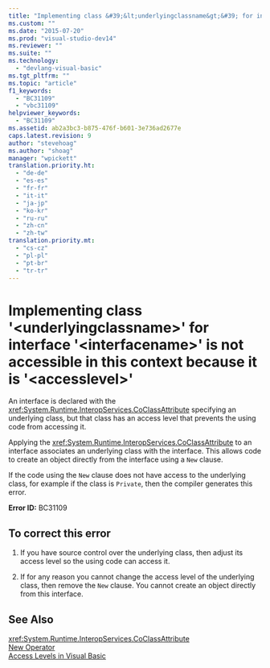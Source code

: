 ```yaml
---
title: "Implementing class &#39;&lt;underlyingclassname&gt;&#39; for interface &#39;&lt;interfacename&gt;&#39; is not accessible in this context because it is &#39;&lt;accesslevel&gt;&#39; | Microsoft Docs"
ms.custom: ""
ms.date: "2015-07-20"
ms.prod: "visual-studio-dev14"
ms.reviewer: ""
ms.suite: ""
ms.technology: 
  - "devlang-visual-basic"
ms.tgt_pltfrm: ""
ms.topic: "article"
f1_keywords: 
  - "BC31109"
  - "vbc31109"
helpviewer_keywords: 
  - "BC31109"
ms.assetid: ab2a3bc3-b875-476f-b601-3e736ad2677e
caps.latest.revision: 9
author: "stevehoag"
ms.author: "shoag"
manager: "wpickett"
translation.priority.ht: 
  - "de-de"
  - "es-es"
  - "fr-fr"
  - "it-it"
  - "ja-jp"
  - "ko-kr"
  - "ru-ru"
  - "zh-cn"
  - "zh-tw"
translation.priority.mt: 
  - "cs-cz"
  - "pl-pl"
  - "pt-br"
  - "tr-tr"
---
```

# Implementing class &#39;&lt;underlyingclassname&gt;&#39; for interface &#39;&lt;interfacename&gt;&#39; is not accessible in this context because it is &#39;&lt;accesslevel&gt;&#39;
An interface is declared with the <xref:System.Runtime.InteropServices.CoClassAttribute> specifying an underlying class, but that class has an access level that prevents the using code from accessing it.  
  
 Applying the <xref:System.Runtime.InteropServices.CoClassAttribute> to an interface associates an underlying class with the interface. This allows code to create an object directly from the interface using a `New` clause.  
  
 If the code using the `New` clause does not have access to the underlying class, for example if the class is `Private`, then the compiler generates this error.  
  
 **Error ID:** BC31109  
  
## To correct this error  
  
1.  If you have source control over the underlying class, then adjust its access level so the using code can access it.  
  
2.  If for any reason you cannot change the access level of the underlying class, then remove the `New` clause. You cannot create an object directly from this interface.  
  
## See Also  
 <xref:System.Runtime.InteropServices.CoClassAttribute>   
 [New Operator](../../visual-basic/language-reference/operators/new-operator.md)   
 [Access Levels in Visual Basic](../../visual-basic/programming-guide/language-features/declared-elements/access-levels.md)